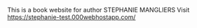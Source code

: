 This is a book website for author STEPHANIE MANGLIERS
Visit https://stephanie-test.000webhostapp.com/